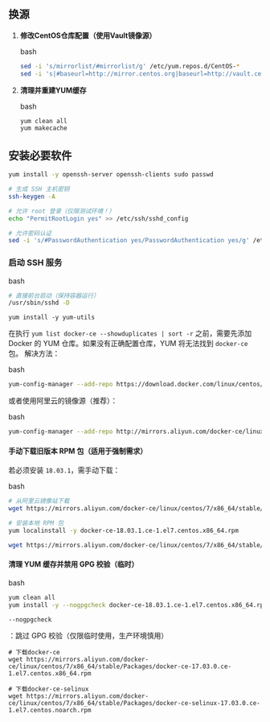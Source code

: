 ## 换源

1. **修改CentOS仓库配置（使用Vault镜像源）**

   bash

   ```bash
   sed -i 's/mirrorlist/#mirrorlist/g' /etc/yum.repos.d/CentOS-*
   sed -i 's|#baseurl=http://mirror.centos.org|baseurl=http://vault.centos.org|g' /etc/yum.repos.d/CentOS-*
   ```

2. **清理并重建YUM缓存**

   bash

   ```bash
   yum clean all
   yum makecache
   ```



## 安装必要软件

```bash
yum install -y openssh-server openssh-clients sudo passwd
```

```bash
# 生成 SSH 主机密钥
ssh-keygen -A

# 允许 root 登录（仅限测试环境！）
echo "PermitRootLogin yes" >> /etc/ssh/sshd_config

# 允许密码认证
sed -i 's/#PasswordAuthentication yes/PasswordAuthentication yes/g' /etc/ssh/sshd_config
```

### 启动 SSH 服务

bash

```bash
# 直接前台启动（保持容器运行）
/usr/sbin/sshd -D
```

```
yum install -y yum-utils
```

在执行 `yum list docker-ce --showduplicates | sort -r` 之前，需要先添加 Docker 的 YUM 仓库。如果没有正确配置仓库，YUM 将无法找到 `docker-ce` 包。
解决方法：

bash

```bash
yum-config-manager --add-repo https://download.docker.com/linux/centos/docker-ce.repo
```

或者使用阿里云的镜像源（推荐）：

bash

```bash
yum-config-manager --add-repo http://mirrors.aliyun.com/docker-ce/linux/centos/docker-ce.repo
```

#### **手动下载旧版本 RPM 包（适用于强制需求）**

若必须安装 `18.03.1`，需手动下载：

bash

```bash
# 从阿里云镜像站下载
wget https://mirrors.aliyun.com/docker-ce/linux/centos/7/x86_64/stable/Packages/docker-ce-18.03.1.ce-1.el7.centos.x86_64.rpm

# 安装本地 RPM 包
yum localinstall -y docker-ce-18.03.1.ce-1.el7.centos.x86_64.rpm
```

```bash
wget https://mirrors.aliyun.com/docker-ce/linux/centos/7/x86_64/stable/Packages/docker-ce-18.03.1.ce-1.el7.centos.x86_64.rpm
```

#### **清理 YUM 缓存并禁用 GPG 校验（临时）**

bash

```bash
yum clean all
yum install -y --nogpgcheck docker-ce-18.03.1.ce-1.el7.centos.x86_64.rpm
```

```
--nogpgcheck
```

：跳过 GPG 校验（仅限临时使用，生产环境慎用）

```shell
# 下载docker-ce
wget https://mirrors.aliyun.com/docker-ce/linux/centos/7/x86_64/stable/Packages/docker-ce-17.03.0.ce-1.el7.centos.x86_64.rpm 

# 下载docker-ce-selinux
wget https://mirrors.aliyun.com/docker-ce/linux/centos/7/x86_64/stable/Packages/docker-ce-selinux-17.03.0.ce-1.el7.centos.noarch.rpm
```